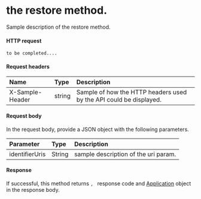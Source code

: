# the restore method.

Sample description of the restore method.
#### HTTP request
```http
to be completed....
```
#### Request headers
| Name       | Type | Description|
|:---------------|:--------|:----------|
| X-Sample-Header  | string  | Sample of how the HTTP headers used by the API could be displayed.|

#### Request body
In the request body, provide a JSON object with the following parameters.

| Parameter	   | Type	|Description|
|:---------------|:--------|:----------|
|identifierUris|String|sample description of the uri param.|

#### Response
If successful, this method returns `, ` response code and [Application](../resources/application.md) object in the response body.
